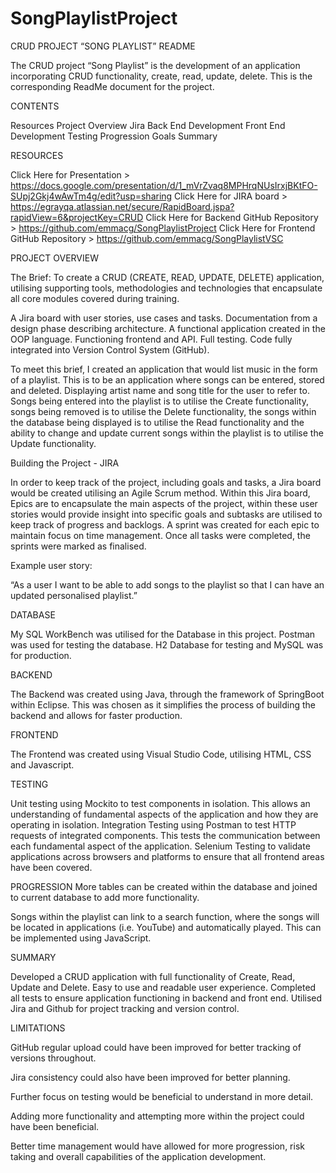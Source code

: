 # SongPlaylistProject

CRUD PROJECT “SONG PLAYLIST” README

The CRUD project “Song Playlist” is the development of an application incorporating CRUD functionality, create, read, update, delete. This is the corresponding ReadMe document for the project. 

CONTENTS

Resources
Project Overview
Jira
Back End Development
Front End Development
Testing 
Progression Goals
Summary

RESOURCES

Click Here for Presentation > https://docs.google.com/presentation/d/1_mVrZvaq8MPHrqNUsIrxjBKtFO-SUpj2Gkj4wAwTm4g/edit?usp=sharing
Click Here for JIRA board > https://egrayqa.atlassian.net/secure/RapidBoard.jspa?rapidView=6&projectKey=CRUD
Click Here for Backend GitHub Repository > https://github.com/emmacg/SongPlaylistProject
Click Here for Frontend GitHub Repository > https://github.com/emmacg/SongPlaylistVSC
    
PROJECT OVERVIEW

The Brief:
To create a CRUD (CREATE, READ, UPDATE, DELETE) application, utilising supporting tools, methodologies and technologies that  encapsulate all core modules covered during training.

A Jira board with user stories, use cases and tasks.
Documentation from a design phase describing architecture. 
A functional application created in the OOP language.
Functioning frontend and API.
Full testing.
Code fully integrated into Version Control System (GitHub).

To meet this brief, I created an application that would list music in the form of a playlist. This is to be an application where songs can be entered, stored and deleted. Displaying artist name and song title for the user to refer to. Songs being entered into the playlist is to utilise the Create functionality, songs being removed is to utilise the Delete functionality, the songs within the database being displayed is to utilise the Read functionality and the ability to change and update current songs within the playlist is to utilise the Update functionality.



Building the Project - JIRA


In order to keep track of the project, including goals and tasks, a Jira board would be created utilising an Agile Scrum method. Within this Jira board, Epics are to encapsulate the main aspects of the project, within these user stories would provide insight into specific goals and subtasks are utilised to keep track of progress and backlogs. A sprint was created for each epic to maintain focus on time management. Once all tasks were completed, the sprints were marked as finalised.

Example user story: 

“As a user I want to be able to add songs to the playlist so that I can have an updated personalised playlist.”

DATABASE

My SQL WorkBench was utilised for the Database in this project. Postman was used for testing the database. H2 Database for testing and MySQL was for production. 

BACKEND

The Backend was created using Java, through the framework of SpringBoot within Eclipse. This was chosen as it simplifies the process of building the backend and allows for faster production. 


FRONTEND

The Frontend was created using Visual Studio Code, utilising HTML, CSS and Javascript. 

TESTING

Unit testing using Mockito to test components in isolation. This allows an understanding of fundamental aspects of the application and how they are operating in isolation.
Integration Testing using Postman to test HTTP requests of integrated components. This tests the communication between each fundamental aspect of the application. 
Selenium Testing to validate applications across browsers and platforms to ensure that all frontend areas have been covered.


PROGRESSION 
More tables can be created within the database and joined to current database to add more functionality.

Songs within the playlist can link to a search function, where the songs will be located in applications (i.e. YouTube) and automatically played. This can be implemented using JavaScript.


SUMMARY

Developed a CRUD application with full functionality of Create, Read, Update and Delete.
Easy to use and readable user experience.
Completed all tests to ensure application functioning in backend and front end.
Utilised Jira and Github for project tracking and version control. 


LIMITATIONS

GitHub regular upload could have been improved for better tracking of versions throughout. 

Jira consistency could also have been improved for better planning. 

Further focus on testing would be beneficial to understand in more detail.

Adding more functionality and attempting more within the project could have been beneficial.

Better time management would have allowed for more progression, risk taking and overall capabilities of the application development. 




